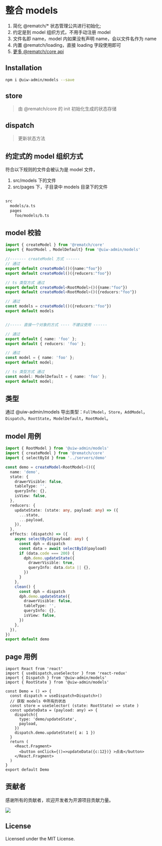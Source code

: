 整合 models
===

  1. 简化 @rematch/* 状态管理公共进行初始化;
  2. 约定是到 model 组织方式，不用手动注册 model
  3. 文件名即 name，model 内如果没有声明 name，会以文件名作为 name
  4. 内置 @rematch/loading，直接 loading 字段使用即可
  5. [更多 @rematch/core api](https://rematchjs.org/docs/api-reference)

## Installation

```bash
npm i @uiw-admin/models --save
```

## store  

> 由 @rematch/core 的 init 初始化生成的状态存储

## dispatch

> 更新状态方法


## 约定式的 model 组织方式

符合以下规则的文件会被认为是 model 文件，

  1. src/models 下的文件
  2. src/pages 下，子目录中 models 目录下的文件

```txt

src
  models/a.ts
  pages
    foo/models/b.ts

```

## model 校验

```ts
import { createModel } from '@rematch/core'
import { RootModel ，ModelDefault} from '@uiw-admin/models'

//------- createModel 方式 ------ 
// 通过
export default createModel()({name:"foo"})
export default createModel()({reducers:"foo"})

// ts 类型方式 通过
export default createModel<RootModel>()({name:"foo"})
export default createModel<RootModel>()({reducers:"foo"})

// 通过
const models = createModel()({reducers:"foo"})
export default models


//----- 直接一个对象的方式 ---- 不建议使用 ------

// 通过
export default { name: 'foo' };
export default { reducers: 'foo' };

// 通过
const model = { name: 'foo' };
export default model;

// ts 类型方式 通过
const model: ModelDefault = { name: 'foo' };
export default model;

```


## 类型

通过 @uiw-admin/models 导出类型：`FullModel`，`Store`，`AddModel`，`Dispatch`，`RootState`，`ModelDefault`，`RootModel`。

## model 用例

```ts
import { RootModel } from '@uiw-admin/models'
import { createModel } from '@rematch/core'
import { selectById } from '../servers/demo'

const demo = createModel<RootModel>()({
  name: 'demo',
  state: {
    drawerVisible: false,
    tableType: '',
    queryInfo: {},
    isView: false,
  },
  reducers: {
    updateState: (state: any, payload: any) => ({
      ...state,
      ...payload,
    }),
  },
  effects: (dispatch) => ({
    async selectById(payload: any) {
      const dph = dispatch
      const data = await selectById(payload)
      if (data.code === 200) {
        dph.demo.updateState({
          drawerVisible: true,
          queryInfo: data.data || {},
        })
      }
    },
    clean() {
      const dph = dispatch
      dph.demo.updateState({
        drawerVisible: false,
        tableType: '',
        queryInfo: {},
        isView: false,
      })
    },
  }),
})
export default demo


```


## page 用例

```tsx
import React from 'react'
import { useDispatch,useSelector } from 'react-redux'
import { Dispatch } from '@uiw-admin/models'
import { RootState } from '@uiw-admin/models'

const Demo = () => {
  const dispatch = useDispatch<Dispatch>()
  // 获取 models 中所有的状态
  const store = useSelector( (state: RootState) => state )
  const updateData = (payload: any) => {
    dispatch({
      type: 'demo/updateState',
      payload,
    })
    dispatch.demo.updateState({ a: 1 })
  }
  return (
    <React.Fragment>
      <button onClick={()=>updateData({c:12})} >点击</button>
    </React.Fragment>
  )
}
export default Demo

```

## 贡献者

感谢所有的贡献者，欢迎开发者为开源项目贡献力量。

<a href="https://github.com/uiwjs/uiw-admin/graphs/contributors">
  <img src="https://uiwjs.github.io/uiw-admin/CONTRIBUTORS.svg" />
</a>

## License

Licensed under the MIT License.
